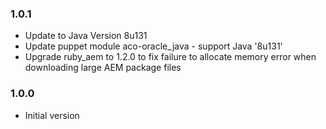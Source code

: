 ### 1.0.1
* Update to Java Version 8u131
* Update puppet module aco-oracle_java - support Java '8u131'
* Upgrade ruby_aem to 1.2.0 to fix failure to allocate memory error when downloading large AEM package files

### 1.0.0
* Initial version
